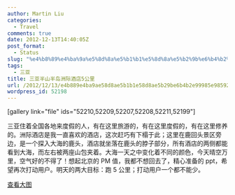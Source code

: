 ```yaml
---
author: Martin Liu
categories:
  - Travel
comments: true
date: 2012-12-13T14:40:05Z
post_format:
  - Status
slug: "%e4%b8%89%e4%ba%9a%e5%8d%8a%e5%b1%b1%e5%8d%8a%e5%b2%9b%e6%b4%b2%e9%99%85%e9%85%92%e5%ba%975%e5%85%ac%e9%87%8c"
tags:
  - 三亚
title: 三亚半山半岛洲际酒店5公里
url: /2012/12/13/e4b889e4ba9ae58d8ae5b1b1e58d8ae5b29be6b4b2e99985e98592e5ba975e585ace9878c/
wordpress_id: 52198
---
```


[gallery link="file" ids="52210,52209,52207,52208,52211,52199"]

三亚住着全国各地来度假的人，有在这里旅游的，有在这里度假的，有在这里修养的。洲际酒店是我一直喜欢的酒店，这次赶巧有下榻于此；这里在鹿回头景区旁边，是一个探入大海的鹿头，酒店就坐落在鹿头的脖子部分，所有酒店的两侧都能看到大海，而左右被两座山包夹着。大海一天之中变化着不同的颜色，今天晴空万里，空气好的不得了！想起北京的 PM 值，我都不想回去了，精心准备的 ppt，希望再次打动用户。明天的两大目标：跑 5 公里；打动用户一个都不能少。

[查看大图](http://ditu.google.cn/maps?f=q&source=embed&hl=zh-CN&geocode=&q=%E4%B8%89%E4%BA%9A%E5%8D%8A%E5%B1%B1%E5%8D%8A%E5%B2%9B%E6%B4%B2%E9%99%85%E5%BA%A6%E5%81%87%E9%85%92%E5%BA%97&aq=1&oq=%E4%B8%89%E4%BA%9A%E5%8D%8A%E5%B1%B1%E5%8D%8A%E5%B2%9B%E6%B4%B2%E9%99%85&sll=35.86166,104.195397&sspn=40.851222,79.013672&brcurrent=3,0x31454b9749b5a7fd:0x2b5c98d228242117,0,0x314f03387538d0a5:0xb84913144116d0f6%3B5,0,0&ie=UTF8&hq=%E4%B8%89%E4%BA%9A%E5%8D%8A%E5%B1%B1%E5%8D%8A%E5%B2%9B%E6%B4%B2%E9%99%85%E5%BA%A6%E5%81%87%E9%85%92%E5%BA%97&hnear=&t=h&ll=18.211905,109.503651&spn=0.07827,0.109863&z=13&iwloc=A)
